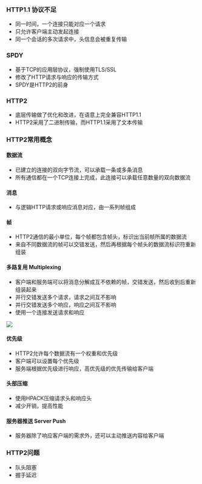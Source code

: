 ### HTTP1.1 协议不足
- 同一时间，一个连接只能对应一个请求
- 只允许客户端主动发起连接
- 同一个会话的多次请求中，头信息会被重复传输

### SPDY
- 基于TCP的应用层协议，强制使用TLS/SSL
- 修改了HTTP请求与响应的传输方式
- SPDY是HTTP2的前身

### HTTP2
- 底层传输做了优化和改进，在语意上完全兼容HTTP1.1
- HTTP2采用了二进制传输，而HTTP1.1采用了文本传输

### HTTP2常用概念
#### 数据流
- 已建立的连接的双向字节流，可以承载一条或多条消息
- 所有通信都在一个TCP连接上完成，此连接可以承载任意数量的双向数据流

#### 消息
- 与逻辑HTTP请求或响应消息对应，由一系列帧组成

#### 帧
- HTTP2通信的最小单位，每个帧都包含帧头，标识出当前帧所属的数据流
- 来自不同数据流的帧可以交错发送，然后再根据每个帧头的数据流标识符重新组装

#### 多路复用 Multiplexing
- 客户端和服务端可以将消息分解成互不依赖的帧，交错发送，然后收到后重新组装起来
- 并行交错发送多个请求，请求之间互不影响
- 并行交错发送多个响应，响应之间互不影响
- 使用一个连接发送请求和响应

![](http://image.heysq.com/wiki/http/http1_2.png)

#### 优先级
- HTTP2允许每个数据流有一个权重和优先级
- 客户端可以设置每个优先级
- 服务端根据优先级进行响应，高优先级的优先传输给客户端

#### 头部压缩
- 使用HPACK压缩请求头和响应头
- 减少开销，提高性能

#### 服务器推送 Server Push
- 服务器除了响应客户端的需求外，还可以主动推送内容给客户端

### HTTP2问题
- 队头阻塞
- 握手延迟